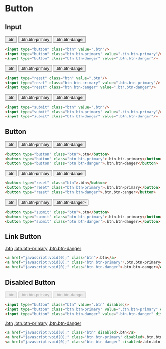 # Button

## Input

<input type="button" class="btn" value=".btn"/>
<input type="button" class="btn btn-primary" value=".btn.btn-primary"/>
<input type="button" class="btn btn-danger" value=".btn.btn-danger"/>

```html
<input type="button" class="btn" value=".btn"/>
<input type="button" class="btn btn-primary" value=".btn.btn-primary"/>
<input type="button" class="btn btn-danger" value=".btn.btn-danger"/>
```

<input type="reset" class="btn" value=".btn"/>
<input type="reset" class="btn btn-primary" value=".btn.btn-primary"/>
<input type="reset" class="btn btn-danger" value=".btn.btn-danger"/>

```html
<input type="reset" class="btn" value=".btn"/>
<input type="reset" class="btn btn-primary" value=".btn.btn-primary"/>
<input type="reset" class="btn btn-danger" value=".btn.btn-danger"/>
```

<input type="submit" class="btn" value=".btn"/>
<input type="submit" class="btn btn-primary" value=".btn.btn-primary"/>
<input type="submit" class="btn btn-danger" value=".btn.btn-danger"/>

```html
<input type="submit" class="btn" value=".btn"/>
<input type="submit" class="btn btn-primary" value=".btn.btn-primary"/>
<input type="submit" class="btn btn-danger" value=".btn.btn-danger"/>
```

## Button

<button type="button" class="btn">.btn</button>
<button type="button" class="btn btn-primary">.btn.btn-primary</button>
<button type="button" class="btn btn-danger">.btn.btn-danger</button>

```html
<button type="button" class="btn">.btn</button>
<button type="button" class="btn btn-primary">.btn.btn-primary</button>
<button type="button" class="btn btn-danger">.btn.btn-danger</button>
```

<button type="reset" class="btn">.btn</button>
<button type="reset" class="btn btn-primary">.btn.btn-primary</button>
<button type="reset" class="btn btn-danger">.btn.btn-danger</button>

```html
<button type="reset" class="btn">.btn</button>
<button type="reset" class="btn btn-primary">.btn.btn-primary</button>
<button type="reset" class="btn btn-danger">.btn.btn-danger</button>
```

<button type="submit" class="btn">.btn</button>
<button type="submit" class="btn btn-primary">.btn.btn-primary</button>
<button type="submit" class="btn btn-danger">.btn.btn-danger></button>

```html
<button type="submit" class="btn">.btn</button>
<button type="submit" class="btn btn-primary">.btn.btn-primary</button>
<button type="submit" class="btn btn-danger">.btn.btn-danger></button>
```

## Link Button

<a href="javascript:void(0);" class="btn">.btn</a>
<a href="javascript:void(0);" class="btn btn-primary">.btn.btn-primary</a>
<a href="javascript:void(0);" class="btn btn-danger">.btn.btn-danger</a>

```html
<a href="javascript:void(0);" class="btn">.btn</a>
<a href="javascript:void(0);" class="btn btn-primary">.btn.btn-primary</a>
<a href="javascript:void(0);" class="btn btn-danger">.btn.btn-danger</a>
```

## Disabled Button

<input type="button" class="btn" value=".btn" disabled/>
<input type="button" class="btn btn-primary" value=".btn.btn-primary" disabled/>
<input type="button" class="btn btn-danger" value=".btn.btn-danger" disabled/>

```html
<input type="button" class="btn" value=".btn" disabled/>
<input type="button" class="btn btn-primary" value=".btn.btn-primary" disabled/>
<input type="button" class="btn btn-danger" value=".btn.btn-danger" disabled/>
```

<a href="javascript:void(0);" class="btn" disabled>.btn</a>
<a href="javascript:void(0);" class="btn btn-primary" disabled>.btn.btn-primary</a>
<a href="javascript:void(0);" class="btn btn-danger" disabled>.btn.btn-danger</a>

```html
<a href="javascript:void(0);" class="btn" disabled>.btn</a>
<a href="javascript:void(0);" class="btn btn-primary" disabled>.btn.btn-primary</a>
<a href="javascript:void(0);" class="btn btn-danger" disabled>.btn.btn-danger</a>
```